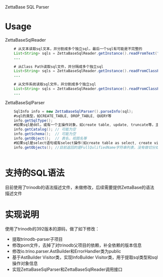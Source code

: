 ZettaBase SQL Parser

# Usage

ZettaBaseSqlReader
```java
    # 从文本读取sql文本，并分割成多个独立sql，最后一个sql有可能是不完整的
    List<String> sqls = ZettaBaseSqlReader.getInstance().readFromText("create table t1(id int); select * from t1; xxx");
    ...

    # 从Class Path读取sql文件，并分隔成多个独立sql
    List<String> sqls = ZettaBaseSqlReader.getInstance().readFromClassPath("dir/file.sql");
    ...

    # 从文件系统读取sql文件，并分割成多个独立sql
    List<String> sqls = ZettaBaseSqlReader.getInstance().readFromClassPath("dir/file.sql");
    ...
```
ZettaBaseSqlParser
```java
    SqlInfo info = new ZettaBaseSqlParser().parseInfo(sql);
    #sql的类型，如CREATE_TABLE, DROP_TABLE, QUERY等    
    info.getSqlType();
    #如果sql是ddl，或有一个主操作对象，如create table, update, truncate等，主操作对象信息可以通过如下方法获取
    info.getCatalog(); // 可能为空
    info.getSchema();  // 可能为空
    info.getObject();  // 表名，视图名等
    #如果sql是select语句或有select操作(如create table as select, create view as select)，可能涉及多个对象，涉及的对象通过如下方式获取
    info.getObjects(); //目前返回的是FullQulifiedName字符串列表，没有做切分处理
    
```

# 支持的SQL语法
目前使用了trinodb的语法描述文件，未做修改，后续需要提供ZettaBase的语法描述文件

# 实现说明
使用了trinodb的392版本的源码，做了如下修改：
* 提取trinodb-parser子项目
* 修改pom文件，去掉了对trinodb父项目的依赖，补全依赖的版本信息
* 修改io.trino.parser.AstBuilder和ErrorHandler类为public
* 基于AstBuilder Visitor类，实现InfoBuilder Visitor类，用于提取sql类型和sql操作对象信息
* 实现ZettaBaseSqlParser和ZettaBaseSqlReader调用接口